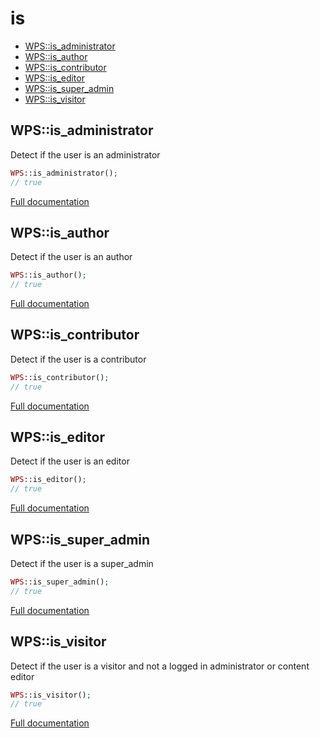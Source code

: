 # is

- [WPS::is_administrator](#WPS_is_administrator)
- [WPS::is_author](#WPS_is_author)
- [WPS::is_contributor](#WPS_is_contributor)
- [WPS::is_editor](#WPS_is_editor)
- [WPS::is_super_admin](#WPS_is_super_admin)
- [WPS::is_visitor](#WPS_is_visitor)
<a name="WPS_is_administrator"></a>
## WPS::is_administrator
Detect if the user is an administrator

```php
WPS::is_administrator();
// true
```

[Full documentation](/doc/src/functions/is/is_administrator.md)

<a name="WPS_is_author"></a>
## WPS::is_author
Detect if the user is an author

```php
WPS::is_author();
// true
```

[Full documentation](/doc/src/functions/is/is_author.md)

<a name="WPS_is_contributor"></a>
## WPS::is_contributor
Detect if the user is a contributor

```php
WPS::is_contributor();
// true
```

[Full documentation](/doc/src/functions/is/is_contributor.md)

<a name="WPS_is_editor"></a>
## WPS::is_editor
Detect if the user is an editor

```php
WPS::is_editor();
// true
```

[Full documentation](/doc/src/functions/is/is_editor.md)

<a name="WPS_is_super_admin"></a>
## WPS::is_super_admin
Detect if the user is a super_admin

```php
WPS::is_super_admin();
// true
```

[Full documentation](/doc/src/functions/is/is_super_admin.md)

<a name="WPS_is_visitor"></a>
## WPS::is_visitor
Detect if the user is a visitor and not a logged in administrator or content editor

```php
WPS::is_visitor();
// true
```

[Full documentation](/doc/src/functions/is/is_visitor.md)

